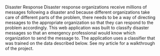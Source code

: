 Disaster Response
Disaster response organizations receive millions of messages following a disaster and because different organizations take care of different parts of the problem, there needs to be a way of directing messages to the appropriate organization so that they can respond to the problem accordingly. This web application was built to classify disaster messages so that an emergency professional would know which organization to send the message to. The application uses a classifier that was trained on the data described below. See my article for a walkthrough of the project.

